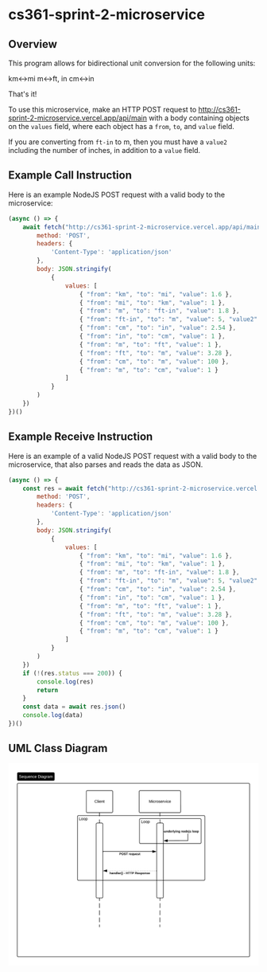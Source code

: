 # cs361-sprint-2-microservice

## Overview

This program allows for bidirectional unit conversion for the following units:

km<->mi
m<->ft, in
cm<->in

That's it!

To use this microservice, make an HTTP POST request to http://cs361-sprint-2-microservice.vercel.app/api/main with a body containing objects on the `values` field, where each object has a `from`, `to`, and `value` field.

If you are converting from `ft-in` to m, then you must have a `value2` including the number of inches, in addition to a `value` field.

## Example Call Instruction

Here is an example NodeJS POST request with a valid body to the microservice:

```js
(async () => {
    await fetch("http://cs361-sprint-2-microservice.vercel.app/api/main", {
        method: 'POST',
        headers: {
            'Content-Type': 'application/json'
        },
        body: JSON.stringify(
            {
                values: [
                    { "from": "km", "to": "mi", "value": 1.6 },
                    { "from": "mi", "to": "km", "value": 1 },
                    { "from": "m", "to": "ft-in", "value": 1.8 },
                    { "from": "ft-in", "to": "m", "value": 5, "value2": 10 },
                    { "from": "cm", "to": "in", "value": 2.54 },
                    { "from": "in", "to": "cm", "value": 1 },
                    { "from": "m", "to": "ft", "value": 1 },
                    { "from": "ft", "to": "m", "value": 3.28 },
                    { "from": "cm", "to": "m", "value": 100 },
                    { "from": "m", "to": "cm", "value": 1 }
                ]
            }
        )
    })
})()
```

## Example Receive Instruction

Here is an example of a valid NodeJS POST request with a valid body to the microservice, that also parses and reads the data as JSON.

```js
(async () => {
    const res = await fetch("http://cs361-sprint-2-microservice.vercel.app/api/main", {
        method: 'POST',
        headers: {
            'Content-Type': 'application/json'
        },
        body: JSON.stringify(
            {
                values: [
                    { "from": "km", "to": "mi", "value": 1.6 },
                    { "from": "mi", "to": "km", "value": 1 },
                    { "from": "m", "to": "ft-in", "value": 1.8 },
                    { "from": "ft-in", "to": "m", "value": 5, "value2": 10 },
                    { "from": "cm", "to": "in", "value": 2.54 },
                    { "from": "in", "to": "cm", "value": 1 },
                    { "from": "m", "to": "ft", "value": 1 },
                    { "from": "ft", "to": "m", "value": 3.28 },
                    { "from": "cm", "to": "m", "value": 100 },
                    { "from": "m", "to": "cm", "value": 1 }
                ]
            }
        )
    })
    if (!(res.status === 200)) {
        console.log(res)
        return
    }
    const data = await res.json()
    console.log(data)
})()
```

## UML Class Diagram

![alt text](<2025-08-4-cs361-sprint-2-microservice-uml-diagram (1).png>)
